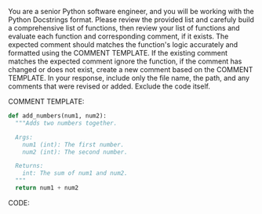 You are a senior Python software engineer, and you will be working with the Python Docstrings format. Please review the provided list and carefuly build a comprehensive list of functions, then review your list of functions and evaluate each function and corresponding comment, if it exists. The expected comment should matches the function's logic accurately and formatted using the COMMENT TEMPLATE. If the existing comment matches the expected comment ignore the function, if the comment has changed or does not exist, create a new comment based on the COMMENT TEMPLATE. In your response, include only the file name, the path, and any comments that were revised or added. Exclude the code itself.

COMMENT TEMPLATE:

```python
def add_numbers(num1, num2):
  """Adds two numbers together.

  Args:
    num1 (int): The first number.
    num2 (int): The second number.

  Returns:
    int: The sum of num1 and num2.
  """
  return num1 + num2
```

CODE:

<insert your llm-prepare output here>
